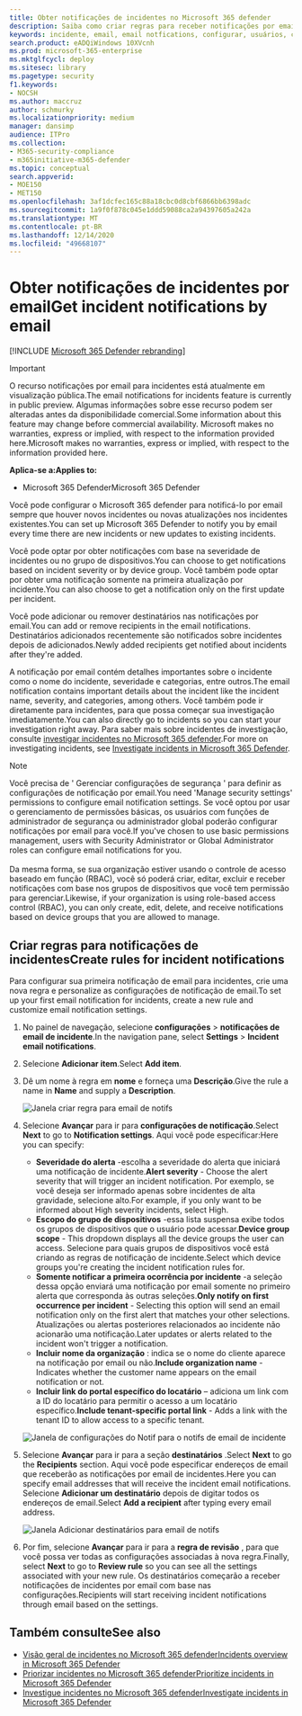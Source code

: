 ```yaml
---
title: Obter notificações de incidentes no Microsoft 365 defender
description: Saiba como criar regras para receber notificações por email para incidentes no Microsoft 365 defender
keywords: incidente, email, email notfications, configurar, usuários, caixa de correio, email, incidentes
search.product: eADQiWindows 10XVcnh
ms.prod: microsoft-365-enterprise
ms.mktglfcycl: deploy
ms.sitesec: library
ms.pagetype: security
f1.keywords:
- NOCSH
ms.author: maccruz
author: schmurky
ms.localizationpriority: medium
manager: dansimp
audience: ITPro
ms.collection:
- M365-security-compliance
- m365initiative-m365-defender
ms.topic: conceptual
search.appverid:
- MOE150
- MET150
ms.openlocfilehash: 3af1dcfec165c88a18cbc0d8cbf6866bb6398adc
ms.sourcegitcommit: 1a9f0f878c045e1ddd59088ca2a94397605a242a
ms.translationtype: MT
ms.contentlocale: pt-BR
ms.lasthandoff: 12/14/2020
ms.locfileid: "49668107"
---
```

# <a name="get-incident-notifications-by-email"></a><span data-ttu-id="08def-104">Obter notificações de incidentes por email</span><span class="sxs-lookup"><span data-stu-id="08def-104">Get incident notifications by email</span></span>

[!INCLUDE [Microsoft 365 Defender rebranding](../includes/microsoft-defender.md)]

>[!IMPORTANT]
> <span data-ttu-id="08def-105">O recurso notificações por email para incidentes está atualmente em visualização pública.</span><span class="sxs-lookup"><span data-stu-id="08def-105">The email notifications for incidents feature is currently in public preview.</span></span> <span data-ttu-id="08def-106">Algumas informações sobre esse recurso podem ser alteradas antes da disponibilidade comercial.</span><span class="sxs-lookup"><span data-stu-id="08def-106">Some information about this feature may change before commercial availability.</span></span> <span data-ttu-id="08def-107">Microsoft makes no warranties, express or implied, with respect to the information provided here.</span><span class="sxs-lookup"><span data-stu-id="08def-107">Microsoft makes no warranties, express or implied, with respect to the information provided here.</span></span>

<span data-ttu-id="08def-108">**Aplica-se a:**</span><span class="sxs-lookup"><span data-stu-id="08def-108">**Applies to:**</span></span>
- <span data-ttu-id="08def-109">Microsoft 365 Defender</span><span class="sxs-lookup"><span data-stu-id="08def-109">Microsoft 365 Defender</span></span>

<span data-ttu-id="08def-110">Você pode configurar o Microsoft 365 defender para notificá-lo por email sempre que houver novos incidentes ou novas atualizações nos incidentes existentes.</span><span class="sxs-lookup"><span data-stu-id="08def-110">You can set up Microsoft 365 Defender to notify you by email every time there are new incidents or new updates to existing incidents.</span></span> 

<span data-ttu-id="08def-111">Você pode optar por obter notificações com base na severidade de incidentes ou no grupo de dispositivos.</span><span class="sxs-lookup"><span data-stu-id="08def-111">You can choose to get notifications based on incident severity or by device group.</span></span> <span data-ttu-id="08def-112">Você também pode optar por obter uma notificação somente na primeira atualização por incidente.</span><span class="sxs-lookup"><span data-stu-id="08def-112">You can also choose to get a notification only on the first update per incident.</span></span>

<span data-ttu-id="08def-113">Você pode adicionar ou remover destinatários nas notificações por email.</span><span class="sxs-lookup"><span data-stu-id="08def-113">You can add or remove recipients in the email notifications.</span></span> <span data-ttu-id="08def-114">Destinatários adicionados recentemente são notificados sobre incidentes depois de adicionados.</span><span class="sxs-lookup"><span data-stu-id="08def-114">Newly added recipients get notified about incidents after they're added.</span></span> 

<span data-ttu-id="08def-115">A notificação por email contém detalhes importantes sobre o incidente como o nome do incidente, severidade e categorias, entre outros.</span><span class="sxs-lookup"><span data-stu-id="08def-115">The email notification contains important details about the incident like the incident name, severity, and categories, among others.</span></span> <span data-ttu-id="08def-116">Você também pode ir diretamente para incidentes, para que possa começar sua investigação imediatamente.</span><span class="sxs-lookup"><span data-stu-id="08def-116">You can also directly go to incidents so you can start your investigation right away.</span></span> <span data-ttu-id="08def-117">Para saber mais sobre incidentes de investigação, consulte [investigar incidentes no Microsoft 365 defender](https://docs.microsoft.com/microsoft-365/security/mtp/investigate-incidents).</span><span class="sxs-lookup"><span data-stu-id="08def-117">For more on investigating incidents, see [Investigate incidents in Microsoft 365 Defender](https://docs.microsoft.com/microsoft-365/security/mtp/investigate-incidents).</span></span>

>[!NOTE]
><span data-ttu-id="08def-118">Você precisa de ' Gerenciar configurações de segurança ' para definir as configurações de notificação por email.</span><span class="sxs-lookup"><span data-stu-id="08def-118">You need 'Manage security settings' permissions to configure email notification settings.</span></span> <span data-ttu-id="08def-119">Se você optou por usar o gerenciamento de permissões básicas, os usuários com funções de administrador de segurança ou administrador global poderão configurar notificações por email para você.</span><span class="sxs-lookup"><span data-stu-id="08def-119">If you've chosen to use basic permissions management, users with Security Administrator or Global Administrator roles can configure email notifications for you.</span></span> <br> <br>
<span data-ttu-id="08def-120">Da mesma forma, se sua organização estiver usando o controle de acesso baseado em função (RBAC), você só poderá criar, editar, excluir e receber notificações com base nos grupos de dispositivos que você tem permissão para gerenciar.</span><span class="sxs-lookup"><span data-stu-id="08def-120">Likewise, if your organization is using role-based access control (RBAC), you can only create, edit, delete, and receive notifications based on device groups that you are allowed to manage.</span></span>

## <a name="create-rules-for-incident-notifications"></a><span data-ttu-id="08def-121">Criar regras para notificações de incidentes</span><span class="sxs-lookup"><span data-stu-id="08def-121">Create rules for incident notifications</span></span>

<span data-ttu-id="08def-122">Para configurar sua primeira notificação de email para incidentes, crie uma nova regra e personalize as configurações de notificação de email.</span><span class="sxs-lookup"><span data-stu-id="08def-122">To set up your first email notification for incidents, create a new rule and customize email notification settings.</span></span>

1. <span data-ttu-id="08def-123">No painel de navegação, selecione **configurações**  >  **notificações de email de incidente**.</span><span class="sxs-lookup"><span data-stu-id="08def-123">In the navigation pane, select **Settings** > **Incident email notifications**.</span></span>
2. <span data-ttu-id="08def-124">Selecione **Adicionar item**.</span><span class="sxs-lookup"><span data-stu-id="08def-124">Select **Add item**.</span></span>
3. <span data-ttu-id="08def-125">Dê um nome à regra em **nome** e forneça uma **Descrição**.</span><span class="sxs-lookup"><span data-stu-id="08def-125">Give the rule a name in **Name** and supply a **Description**.</span></span>

    ![Janela criar regra para email de notifs](../../media/incidentemailnotif1.png) 
4. <span data-ttu-id="08def-127">Selecione **Avançar** para ir para **configurações de notificação**.</span><span class="sxs-lookup"><span data-stu-id="08def-127">Select **Next** to go to **Notification settings**.</span></span> <span data-ttu-id="08def-128">Aqui você pode especificar:</span><span class="sxs-lookup"><span data-stu-id="08def-128">Here you can specify:</span></span>
    - <span data-ttu-id="08def-129">**Severidade do alerta** -escolha a severidade do alerta que iniciará uma notificação de incidente.</span><span class="sxs-lookup"><span data-stu-id="08def-129">**Alert severity** - Choose the alert severity that will trigger an incident notification.</span></span> <span data-ttu-id="08def-130">Por exemplo, se você deseja ser informado apenas sobre incidentes de alta gravidade, selecione alto.</span><span class="sxs-lookup"><span data-stu-id="08def-130">For example, if you only want to be informed about High severity incidents, select High.</span></span>
    - <span data-ttu-id="08def-131">**Escopo do grupo de dispositivos** -essa lista suspensa exibe todos os grupos de dispositivos que o usuário pode acessar.</span><span class="sxs-lookup"><span data-stu-id="08def-131">**Device group scope** - This dropdown displays all the device groups the user can access.</span></span> <span data-ttu-id="08def-132">Selecione para quais grupos de dispositivos você está criando as regras de notificação de incidente.</span><span class="sxs-lookup"><span data-stu-id="08def-132">Select which device groups you're creating the incident notification rules for.</span></span>
    - <span data-ttu-id="08def-133">**Somente notificar a primeira ocorrência por incidente** -a seleção dessa opção enviará uma notificação por email somente no primeiro alerta que corresponda às outras seleções.</span><span class="sxs-lookup"><span data-stu-id="08def-133">**Only notify on first occurrence per incident** - Selecting this option will send an email notification only on the first alert that matches your other selections.</span></span> <span data-ttu-id="08def-134">Atualizações ou alertas posteriores relacionados ao incidente não acionarão uma notificação.</span><span class="sxs-lookup"><span data-stu-id="08def-134">Later updates or alerts related to the incident won't trigger a notification.</span></span>
    - <span data-ttu-id="08def-135">**Incluir nome da organização** : indica se o nome do cliente aparece na notificação por email ou não.</span><span class="sxs-lookup"><span data-stu-id="08def-135">**Include organization name** - Indicates whether the customer name appears on the email notification or not.</span></span>
    - <span data-ttu-id="08def-136">**Incluir link do portal específico do locatário** – adiciona um link com a ID do locatário para permitir o acesso a um locatário específico.</span><span class="sxs-lookup"><span data-stu-id="08def-136">**Include tenant-specific portal link** -  Adds a link with the tenant ID to allow access to a specific tenant.</span></span>
    
    ![Janela de configurações do Notif para o notifs de email de incidente](../../media/incidentemailnotif2.png)
5. <span data-ttu-id="08def-138">Selecione **Avançar** para ir para a seção **destinatários** .</span><span class="sxs-lookup"><span data-stu-id="08def-138">Select **Next** to go the **Recipients** section.</span></span> <span data-ttu-id="08def-139">Aqui você pode especificar endereços de email que receberão as notificações por email de incidentes.</span><span class="sxs-lookup"><span data-stu-id="08def-139">Here you can specify email addresses that will receive the incident email notifications.</span></span> <span data-ttu-id="08def-140">Selecione **Adicionar um destinatário** depois de digitar todos os endereços de email.</span><span class="sxs-lookup"><span data-stu-id="08def-140">Select **Add a recipient** after typing every email address.</span></span>

    ![Janela Adicionar destinatários para email de notifs](../../media/incidentemailnotif3.png) 

6. <span data-ttu-id="08def-142">Por fim, selecione **Avançar** para ir para a **regra de revisão** , para que você possa ver todas as configurações associadas à nova regra.</span><span class="sxs-lookup"><span data-stu-id="08def-142">Finally, select **Next** to go to **Review rule** so you can see all the settings associated with your new rule.</span></span> <span data-ttu-id="08def-143">Os destinatários começarão a receber notificações de incidentes por email com base nas configurações.</span><span class="sxs-lookup"><span data-stu-id="08def-143">Recipients will start receiving incident notifications through email based on the settings.</span></span>

## <a name="see-also"></a><span data-ttu-id="08def-144">Também consulte</span><span class="sxs-lookup"><span data-stu-id="08def-144">See also</span></span>
- [<span data-ttu-id="08def-145">Visão geral de incidentes no Microsoft 365 defender</span><span class="sxs-lookup"><span data-stu-id="08def-145">Incidents overview in Microsoft 365 Defender</span></span>](https://docs.microsoft.com/microsoft-365/security/mtp/incidents-overview)
- [<span data-ttu-id="08def-146">Priorizar incidentes no Microsoft 365 defender</span><span class="sxs-lookup"><span data-stu-id="08def-146">Prioritize incidents in Microsoft 365 Defender</span></span>](https://docs.microsoft.com/microsoft-365/security/mtp/incident-queue)
- [<span data-ttu-id="08def-147">Investigue incidentes no Microsoft 365 defender</span><span class="sxs-lookup"><span data-stu-id="08def-147">Investigate incidents in Microsoft 365 Defender</span></span>](https://docs.microsoft.com/microsoft-365/security/mtp/investigate-incidents)

